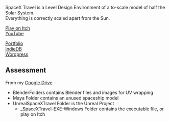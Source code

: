 SpaceX Travel is a Level Design Environment of a to-scale model of half the Solar System.\
Everything is correctly scaled apart from the Sun.

[Play on Itch](https://yuchingho.itch.io/spacex-travel)\
[YouTube](https://youtu.be/EmloSZn0GBQ)

[Portfolio](https://yuchingho.neocities.org/)\
[IndieDB](http://www.indiedb.com/members/yuchingho111/)\
[Wordpress](https://yuchingho.wordpress.com/)

## Assessment

From my [Google Drive](https://drive.google.com/open?id=1R1lNS-LBC9hOGZwLcxBbY1HKJ2zoL6aH) -
- BlenderFolders contains Blender files and images for UV wrapping
- Maya Folder contains an unused spaceship model
- UnrealSpaceXTravel Folder is the Unreal Project
    - _SpaceXTravel-EXE-Windows Folder contains the executable file, or play on Itch
